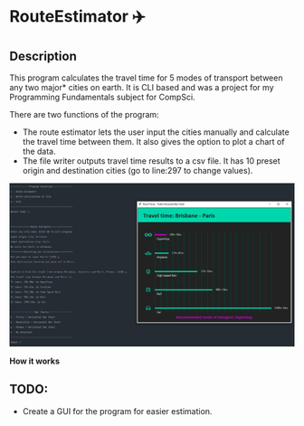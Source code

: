 # RouteEstimator :airplane: 

## Description 
This program calculates the travel time for 5 modes of transport between any two major* cities on earth. It is CLI based and was a project for my Programming Fundamentals subject for CompSci.

There are two functions of the program:
- The route estimator lets the user input the cities manually and calculate the travel time between them.
  It also gives the option to plot a chart of the data.
- The file writer outputs travel time results to a csv file. 
  It has 10 preset origin and destination cities (go to line:297 to change values).

![Route Estimator](https://github.com/joet-dev/RouteEstimator/blob/master/hyperlopp.PNG?raw=true)


**How it works**


## TODO: 
- Create a GUI for the program for easier estimation. 

